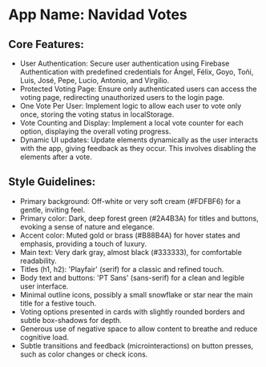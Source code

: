# **App Name**: Navidad Votes

## Core Features:

- User Authentication: Secure user authentication using Firebase Authentication with predefined credentials for Ángel, Félix, Goyo, Toñi, Luis, José, Pepe, Lucio, Antonio, and Virgilio.
- Protected Voting Page: Ensure only authenticated users can access the voting page, redirecting unauthorized users to the login page.
- One Vote Per User: Implement logic to allow each user to vote only once, storing the voting status in localStorage.
- Vote Counting and Display: Implement a local vote counter for each option, displaying the overall voting progress.
- Dynamic UI updates: Update elements dynamically as the user interacts with the app, giving feedback as they occur. This involves disabling the elements after a vote.

## Style Guidelines:

- Primary background: Off-white or very soft cream (#FDFBF6) for a gentle, inviting feel.
- Primary color: Dark, deep forest green (#2A4B3A) for titles and buttons, evoking a sense of nature and elegance.
- Accent color: Muted gold or brass (#B88B4A) for hover states and emphasis, providing a touch of luxury.
- Main text: Very dark gray, almost black (#333333), for comfortable readability.
- Titles (h1, h2): 'Playfair' (serif) for a classic and refined touch.
- Body text and buttons: 'PT Sans' (sans-serif) for a clean and legible user interface.
- Minimal outline icons, possibly a small snowflake or star near the main title for a festive touch.
- Voting options presented in cards with slightly rounded borders and subtle box-shadows for depth.
- Generous use of negative space to allow content to breathe and reduce cognitive load.
- Subtle transitions and feedback (microinteractions) on button presses, such as color changes or check icons.